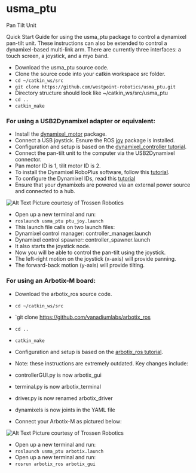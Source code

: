 # usma_ptu
Pan Tilt Unit

Quick Start Guide for using the usma_ptu package to control a dynamixel pan-tilt unit.  These instructions can also be extended to control a dynamixel-based multi-link arm.  There are currently three interfaces: a touch screen, a joystick, and a myo band.

- Download the usma_ptu source code.
 - Clone the source code into your catkin workspace src folder.
 - `cd ~/catkin_ws/src`
 - `git clone https://github.com/westpoint-robotics/usma_ptu.git`
 - Directory structure should look like ~/catkin_ws/src/usma_ptu
 - `cd ..`
 - `catkin_make`

### For using a USB2Dynamixel adapter or equivalent:

- Install the [dynamixel_motor](http://wiki.ros.org/dynamixel_motor?distro=indigo) package.
- Connect a USB joystick. Esnure the ROS [joy](http://wiki.ros.org/joy/Tutorials/ConfiguringALinuxJoystick) package is installed.
- Configuration and setup is based on the [dynamixel_controller tutorial](http://wiki.ros.org/dynamixel_controllers/Tutorials).
- Connect the pan-tilt unit to the computer via the USB2Dynamixel connector.
 - Pan motor ID is 1, tilit motor ID is 2.
 - To install the Dynamixel RoboPlus software, follow this [tutorial](http://support.robotis.com/en/software/roboplus_main.htm).
 - To configure the Dynamixel IDs, read this [tutorial](http://support.robotis.com/en/product/bioloid/beginnerkit/usefullinfo/dxl_configuration.htm#ID_Change)
 - Ensure that your dynamixels are powered via an external power source and connected to a hub.

![Alt Text](http://www.trossenrobotics.com/resize/shared/images/PImages/IL-6PHUB-c.jpg?bw=1000&bh=1000)
Picture courtesy of Trossen Robotics

- Open up a new terminal and run:
 - `roslaunch usma_ptu ptu_joy.launch`
 - This launch file calls on two launch files:
  - Dynamixel control manager: controller_manager.launch
  - Dynamixel control spawner: controller_spawner.launch
  - It also starts the joystick node.
- Now you will be able to control the pan-tilt using the joystick.
 - The left-right motion on the joystick (x-axis) will provide panning.
 - The forward-back motion (y-axis) will provide tilting.

### For using an Arbotix-M board:

- Download the arbotix_ros source code.
 - `cd ~/catkin_ws/src`
 - `git clone https://github.com/vanadiumlabs/arbotix_ros
 - `cd ..`
 - `catkin_make`

- Configuration and setup is based on the [arbotix_ros tutorial](http://wiki.ros.org/arbotix_python).
 - Note: these instructions are extremely outdated. Key changes include:
  - controllerGUI.py is now arbotix_gui
  - terminal.py is now arbotix_terminal
  - driver.py is now renamed arbotix_driver
  - dynamixels is now joints in the YAML file

- Connect your Arbotix-M as pictured below:

![Alt Text](http://learn.trossenrobotics.com/images/tutorials/arbotixM/arbotixm_single_servo.png)
Picture courtesy of Trossen Robotics

- Open up a new terminal and run:
 - `roslaunch usma_ptu arbotix.launch`
- Open up a new terminal and run:
 - `rosrun arbotix_ros arbotix_gui`
